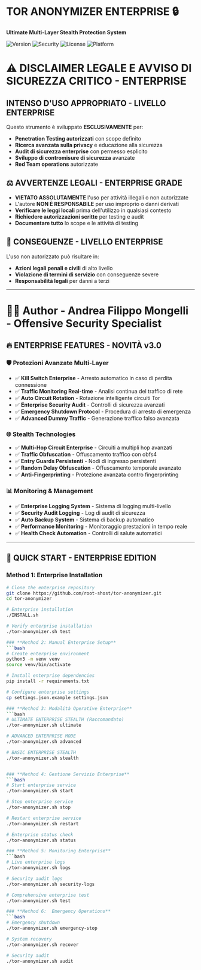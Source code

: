 # TOR ANONYMIZER ENTERPRISE 🔒

**Ultimate Multi-Layer Stealth Protection System**

![Version](https://img.shields.io/badge/version-3.0.0-enterprise-blue)
![Security](https://img.shields.io/badge/security-enterprise%20grade-red)
![License](https://img.shields.io/badge/license-MIT-orange)
![Platform](https://img.shields.io/badge/platform-linux%20%7C%20macOS%20%7C%20WSL-lightgrey)

# ⚠️ **DISCLAIMER LEGALE E AVVISO DI SICUREZZA CRITICO - ENTERPRISE**

## **INTENSO D'USO APPROPRIATO - LIVELLO ENTERPRISE**
Questo strumento è sviluppato **ESCLUSIVAMENTE** per:
- **Penetration Testing autorizzati** con scope definito
- **Ricerca avanzata sulla privacy** e educazione alla sicurezza
- **Audit di sicurezza enterprise** con permesso esplicito
- **Sviluppo di contromisure di sicurezza** avanzate
- **Red Team operations** autorizzate

## ⚖️ **AVVERTENZE LEGALI - ENTERPRISE GRADE**
- **VIETATO ASSOLUTAMENTE** l'uso per attività illegali o non autorizzate
- L'autore **NON È RESPONSABILE** per uso improprio o danni derivati
- **Verificare le leggi locali** prima dell'utilizzo in qualsiasi contesto
- **Richiedere autorizzazioni scritte** per testing e audit
- **Documentare tutto** lo scope e le attività di testing

## 🚨 **CONSEGUENZE - LIVELLO ENTERPRISE**
L'uso non autorizzato può risultare in:
- **Azioni legali penali e civili** di alto livello
- **Violazione di termini di servizio** con conseguenze severe
- **Responsabilità legali** per danni a terzi

---

# 👨‍💻 **Author - Andrea Filippo Mongelli - Offensive Security Specialist**

## 🔥 **ENTERPRISE FEATURES - NOVITÀ v3.0**

### 🛡️ **Protezioni Avanzate Multi-Layer**
- ✅ **Kill Switch Enterprise** - Arresto automatico in caso di perdita connessione
- ✅ **Traffic Monitoring Real-time** - Analisi continua del traffico di rete
- ✅ **Auto Circuit Rotation** - Rotazione intelligente circuiti Tor
- ✅ **Enterprise Security Audit** - Controlli di sicurezza avanzati
- ✅ **Emergency Shutdown Protocol** - Procedura di arresto di emergenza
- ✅ **Advanced Dummy Traffic** - Generazione traffico falso avanzata

### 🌐 **Stealth Technologies**
- ✅ **Multi-Hop Circuit Enterprise** - Circuiti a multipli hop avanzati
- ✅ **Traffic Obfuscation** - Offuscamento traffico con obfs4
- ✅ **Entry Guards Persistenti** - Nodi di ingresso persistenti
- ✅ **Random Delay Obfuscation** - Offuscamento temporale avanzato
- ✅ **Anti-Fingerprinting** - Protezione avanzata contro fingerprinting

### 📊 **Monitoring & Management**
- ✅ **Enterprise Logging System** - Sistema di logging multi-livello
- ✅ **Security Audit Logging** - Log di audit di sicurezza
- ✅ **Auto Backup System** - Sistema di backup automatico
- ✅ **Performance Monitoring** - Monitoraggio prestazioni in tempo reale
- ✅ **Health Check Automation** - Controlli di salute automatici

---

## 🚀 **QUICK START - ENTERPRISE EDITION**

### **Method 1: Enterprise Installation**
```bash
# Clone the enterprise repository
git clone https://github.com/root-shost/tor-anonymizer.git
cd tor-anonymizer

# Enterprise installation
./INSTALL.sh

# Verify enterprise installation
./tor-anonymizer.sh test

### **Method 2: Manual Enterprise Setup**
```bash
# Create enterprise environment
python3 -m venv venv
source venv/bin/activate

# Install enterprise dependencies
pip install -r requirements.txt

# Configure enterprise settings
cp settings.json.example settings.json

### **Method 3: Modalità Operative Enterprise**
```bash
# ULTIMATE ENTERPRISE STEALTH (Raccomandato)
./tor-anonymizer.sh ultimate

# ADVANCED ENTERPRISE MODE
./tor-anonymizer.sh advanced

# BASIC ENTERPRISE STEALTH
./tor-anonymizer.sh stealth


### **Method 4: Gestione Servizio Enterprise**
```bash
# Start enterprise service
./tor-anonymizer.sh start

# Stop enterprise service  
./tor-anonymizer.sh stop

# Restart enterprise service
./tor-anonymizer.sh restart

# Enterprise status check
./tor-anonymizer.sh status

### **Method 5: Monitoring Enterprise**
```bash
# Live enterprise logs
./tor-anonymizer.sh logs

# Security audit logs
./tor-anonymizer.sh security-logs

# Comprehensive enterprise test
./tor-anonymizer.sh test

### **Method 6:  Emergency Operations**
```bash
# Emergency shutdown
./tor-anonymizer.sh emergency-stop

# System recovery
./tor-anonymizer.sh recover

# Security audit
./tor-anonymizer.sh audit





